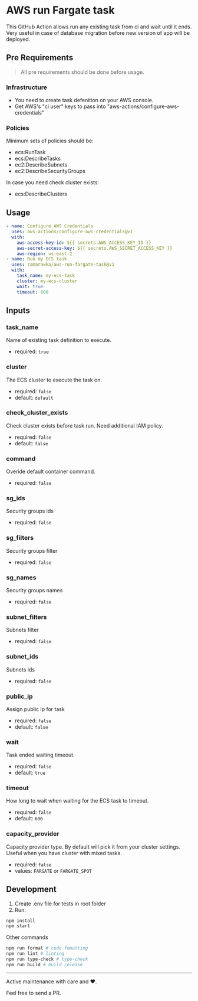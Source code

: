 # AWS run Fargate task

This GitHub Action allows run any existing task from ci and wait until it ends. Very useful in case of database migration before new version of app will be deployed.

## Pre Requirements

> All pre requirements should be done before usage.

### Infrastructure

- You need to create task defenition on your AWS console.
- Get AWS's "ci user" keys to pass into "aws-actions/configure-aws-credentials"

### Policies

Minimum sets of policies should be:

- ecs:RunTask
- ecs:DescribeTasks
- ec2:DescribeSubnets
- ec2:DescribeSecurityGroups

In case you need check cluster exists:

- ecs:DescribeClusters

## Usage

```yaml
- name: Configure AWS Credentials
  uses: aws-actions/configure-aws-credentials@v1
  with:
    aws-access-key-id: ${{ secrets.AWS_ACCESS_KEY_ID }}
    aws-secret-access-key: ${{ secrets.AWS_SECRET_ACCESS_KEY }}
    aws-region: us-east-2
- name: Run my ECS task
  uses: zamarawka/aws-run-fargate-task@v1
  with:
    task_name: my-ecs-task
    cluster: my-ecs-cluster
    wait: true
    timeout: 600
```

## Inputs

### task_name

Name of existing task definition to execute.

- required: `true`

### cluster

The ECS cluster to execute the task on.

- required: `false`
- default: `default`

### check_cluster_exists

Check cluster exists before task run. Need additional IAM policy.

- required: `false`
- default: `false`

### command

Overide default container command.

- required: `false`

### sg_ids

Security groups ids

- required: `false`

### sg_filters

Security groups filter

- required: `false`

### sg_names

Security groups names

- required: `false`

### subnet_filters

Subnets filter

- required: `false`

### subnet_ids

Subnets ids

- required: `false`

### public_ip

Assign public ip for task

- required: `false`
- default: `false`

### wait

Task ended waiting timeout.

- required: `false`
- default: `true`

### timeout

How long to wait when waiting for the ECS task to timeout.

- required: `false`
- default: `600`

### capacity_provider

Capacity provider type. By default will pick it from your cluster settings.
Useful when you have cluster with mixed tasks.

- required: `false`
- values: `FARGATE` or `FARGATE_SPOT`

## Development

1. Create .env file for tests in root folder
1. Run:

```sh
npm install
npm start
```

Other commands

```sh
npm run format # code fomatting
npm run lint # linting
npm run type-check # type-check
npm run build # build release
```

---

Active maintenance with care and ❤️.

Feel free to send a PR.
